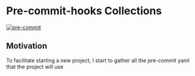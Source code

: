 # Pre-commit-hooks Collections

[![pre-commit](https://img.shields.io/badge/pre--commit-enabled-brightgreen?logo=pre-commit&logoColor=white)](https://github.com/pre-commit/pre-commit)

## Motivation

To facilitate starting a new project, I start to gather all the pre-commit yaml that the project will use
